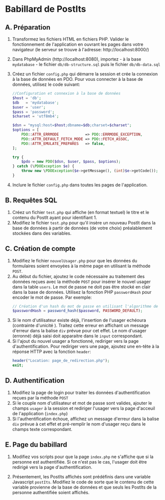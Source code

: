 # Babillard de PostIts

## A. Préparation

1. Transformez les fichiers HTML en fichiers PHP. Valider le fonctionnement de l'application en ouvrant les pages dans votre navigateur (le serveur se trouve à l'adresse: http://localhost:8000/)
2. Dans PhpMyAdmin (http://localhost:8080), importez - à la base `mydatabase` - le fichier `db/db-structure.sql` puis le fichier `db/db-data.sql`
3. Créez un fichier `config.php` qui démarre la session et crée la connexion à la base de données en PDO. Pour vous connecter à la base de données, utilisez le code suivant:

   ```php
   //Configuration et connexion à la base de données
   $host = 'db';
   $db   = 'mydatabase';
   $user = 'user';
   $pass = 'password';
   $charset = 'utf8mb4';

   $dsn = "mysql:host=$host;dbname=$db;charset=$charset";
   $options = [
       PDO::ATTR_ERRMODE            => PDO::ERRMODE_EXCEPTION,
       PDO::ATTR_DEFAULT_FETCH_MODE => PDO::FETCH_ASSOC,
       PDO::ATTR_EMULATE_PREPARES   => false,
   ];

   try {
       $pdo = new PDO($dsn, $user, $pass, $options);
   } catch (\PDOException $e) {
       throw new \PDOException($e->getMessage(), (int)$e->getCode());
   }
   ```

4. Inclure le fichier `config.php` dans toutes les pages de l'application.

## B. Requêtes SQL

1. Créez un fichier `test.php` qui affiche (en format textuel) le titre et le contenu du PostIt ayant pour identifiant 1.
2. Modifiez le fichier `test.php` pour qu'il insère un nouveau PostIt dans la base de données à partir de données (de votre choix) préalablement stockées dans des variables.

## C. Création de compte

1. Modifiez le fichier `nouvelUsager.php` pour que les données du formulaires soient envoyées à la même page en utilisant la méthode `POST`.
2. Au début du fichier, ajoutez le code nécessaire au traitement des données reçues avec la méthode `POST` pour insérer le nouvel usager dans la table `users`. Le mot de passe ne doit pas être stocké en clair dans la base de données. Utilisez la fonction PHP `passwordHash` pour encoder le mot de passe. Par exemple:
   ```php
   // Création d'un hash du mot de passe en utilisant l'algorithme de hachage par défaut
   $passwordHash = password_hash($password, PASSWORD_DEFAULT);
   ```
3. Si le nom d'utilisateur existe déjà, l'insertion de l'usager echéoura (contrainte d'unicité ). Traitez cette erreur en affichant un message d'erreur dans la balise `div` prévue pour cet effet. Le nom d'usager (erronné) déjà saisi doit apparaitre dans le `input` correspondant.
4. Si l'ajout du nouvel usager a fonctionné, rediriger vers la page d'authentification. Pour rediriger vers une page, ajoutez une en-tête à la réponse HTTP avec la fonction `header`:
   ```php
   header("Location: page_de_redirection.php");
   exit;
   ```

## D. Authentification

1. Modifiez la page de login pour traiter les données d'authentification reçues par la méthode `POST`
2. Si le couple nom d'utilisateur et mot de passe sont valides, ajouter le champs `usager` à la session et rediriger l'usager vers la page d'acceuil de l'application (`index.php`)
3. Si l'authentification échoue, affichez un message d'erreur dans la balise `div` prévue à cet effet et pré-remplir le nom d'usager reçu dans le champs texte correspondant.

## E. Page du babillard

1. Modifiez vos scripts pour que la page `index.php` ne s'affiche que si la personne est authentifiée. Si ce n'est pas le cas, l'usager doit être redirigé vers la page d'authentification.

2. Présentement, les PostIts affichés sont prédéfinis dans une variable Javascript `postIts`. Modifiez le code de sorte que le contenu de cette variable provienne de la base de données et que seuls les PostIts de la personne authentifiée soient affichés.
